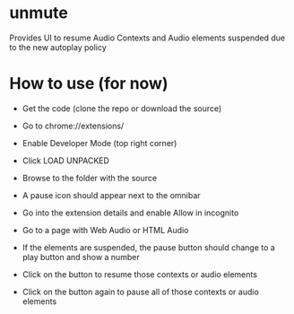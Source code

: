 # unmute
Provides UI to resume Audio Contexts and Audio elements suspended due to the new autoplay policy

# How to use (for now)

- Get the code (clone the repo or download the source)
- Go to chrome://extensions/
- Enable Developer Mode (top right corner)
- Click LOAD UNPACKED 
- Browse to the folder with the source
- A pause icon should appear next to the omnibar
- Go into the extension details and enable Allow in incognito

- Go to a page with Web Audio or HTML Audio
- If the elements are suspended, the pause button should change to a play button and show a number
- Click on the button to resume those contexts or audio elements
- Click on the button again to pause all of those contexts or audio elements
